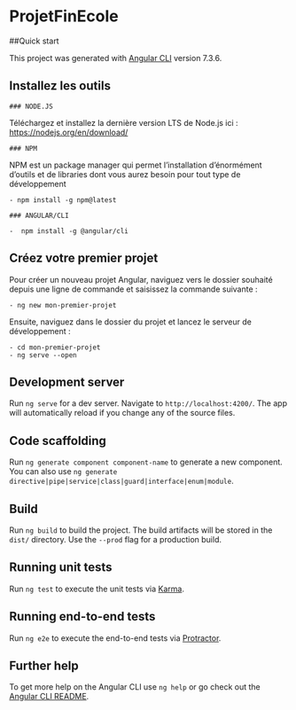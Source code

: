 # ProjetFinEcole

 ##Quick start

This project was generated with [Angular CLI](https://github.com/angular/angular-cli) version 7.3.6.

  ## Installez les outils

    ### NODE.JS
Téléchargez et installez la dernière version LTS de Node.js ici :
https://nodejs.org/en/download/

    ### NPM

NPM est un package manager qui permet l’installation d’énormément d’outils et de libraries dont vous aurez besoin pour tout type de développement

    - npm install -g npm@latest

    ### ANGULAR/CLI

    -  npm install -g @angular/cli

  ## Créez votre premier projet

Pour créer un nouveau projet Angular, naviguez vers le dossier souhaité depuis une ligne de commande et saisissez la commande suivante :

    - ng new mon-premier-projet

Ensuite, naviguez dans le dossier du projet et lancez le serveur de développement :

    - cd mon-premier-projet
    - ng serve --open

## Development server

Run `ng serve` for a dev server. Navigate to `http://localhost:4200/`. The app will automatically reload if you change any of the source files.

## Code scaffolding

Run `ng generate component component-name` to generate a new component. You can also use `ng generate directive|pipe|service|class|guard|interface|enum|module`.

## Build

Run `ng build` to build the project. The build artifacts will be stored in the `dist/` directory. Use the `--prod` flag for a production build.

## Running unit tests

Run `ng test` to execute the unit tests via [Karma](https://karma-runner.github.io).

## Running end-to-end tests

Run `ng e2e` to execute the end-to-end tests via [Protractor](http://www.protractortest.org/).

## Further help

To get more help on the Angular CLI use `ng help` or go check out the [Angular CLI README](https://github.com/angular/angular-cli/blob/master/README.md).
